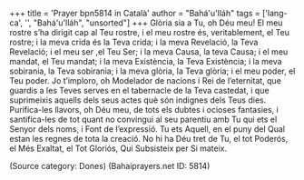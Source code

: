 +++
title = 'Prayer bpn5814 in Català'
author = "Bahá'u'lláh"
tags = ['lang-ca', '', "Bahá'u'lláh", "unsorted"]
+++
Glòria sia a Tu, oh Déu meu! El meu rostre s’ha dirigit cap al Teu rostre, i el meu rostre és, veritablement, el Teu rostre; i la meva crida és la Teva crida; i la meva Revelació, la Teva Revelació; i el meu ser ,el Teu Ser; i la meva Causa, la teva Causa; i el meu mandat, el Teu mandat; i la meva Existència, la Teva Existència; i la meva sobirania, la Teva sobirania; i la meva glòria, la Teva glòria; i el meu poder, el Teu poder.
Jo t’imploro, oh Modelador de nacions i Rei de l’eternitat, que guardis a les Teves serves en el tabernacle de la Teva castedat, i que suprimeixis aquells dels seus actes què són indignes dels Teus dies. Purifica-les llavors, oh Déu meu, de tots els dubtes i ocioses fantasies, i santifica-les de tot quant no convingui al seu parentiu amb Tu qui ets el Senyor dels noms, i Font de l’expressió. Tu ets Aquell, en el puny del Qual estan les regnes de tota la creació. 
No hi ha Déu tret de Tu, el tot Poderós, el Més Exaltat, el Tot Gloriós,  Qui Subsisteix per Si mateix.

(Source category: Dones)
(Bahaiprayers.net ID: 5814)
